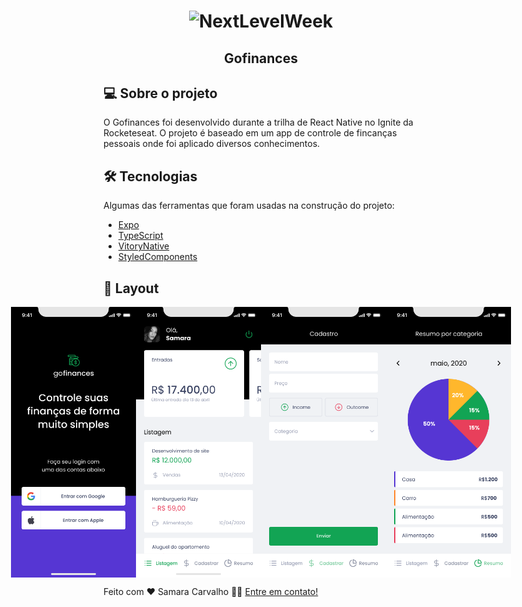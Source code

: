 <h1 align="center">
    <img alt="NextLevelWeek" title="#NextLevelWeek" src="./src/assets/favicon.svg" />
</h1>

<h2 align="center"> 
	Gofinances
</h2>

## 💻 Sobre o projeto

O Gofinances foi desenvolvido durante a trilha de React Native no Ignite da Rocketeseat. O projeto é baseado em um app de controle de fincanças pessoais onde foi aplicado diversos conhecimentos.

## 🛠 Tecnologias

Algumas das ferramentas que foram usadas na construção do projeto:

- [Expo][expo]
- [TypeScript][typescript]
- [VitoryNative][victorynative]
- [StyledComponents][styledcomponents]

## 🎨 Layout

<p align="center" style="display: flex; align-items: flex-start; justify-content: center;">
  <img alt="Gofinances" title="#Gofinances" src="./src/assets/images/inicio.png" width="200px">
  <img alt="Gofinances" title="#Gofinances" src="./src/assets/images/dashboard.png" width="200px">
  <img alt="Gofinances" title="#Gofinances" src="./src/assets/images/cadastro.png" width="200px">
  <img alt="Gofinances" title="#Gofinances" src="./src/assets/images/resumo.png" width="200px">
</p>

Feito com ❤️ Samara Carvalho 👋🏽 [Entre em contato!](https://www.linkedin.com/in/samcarvalhos/)

[expo]: https://docs.expo.dev/
[typescript]: https://www.typescriptlang.org/
[victorynative]: https://www.npmjs.com/package/victory-native
[styledcomponents]: https://styled-components.com/
